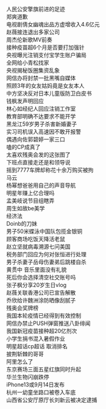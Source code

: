 人民公安擎旗前进的足迹  
郑爽道歉  
电视剧倩女幽魂出品方虚增收入4.6亿元  
赵薇接连退出多家公司  
周杰伦新歌MV前奏  
接种疫苗超6个月是否要打加强针  
央视曝光注销支付宝学生账户骗局  
全网给小青松找家  
央视揭秘饭圈集资乱象  
网信办将封禁一批黑嘴自媒体  
照顾3年的女友姑妈竟是女友本人  
中方坚决反对日本儿童版防卫白皮书  
钱枫发声明回应  
林心如经纪人回应注销工作室  
教育部明确不达要求不能开学  
黑龙江59岁男子杀害新婚妻子  
实习司机误入高速因不敢开报警  
偶遇向佐郭碧婷一家三口  
嗑的CP成真了  
太喜欢残奥会发的这张图了  
下班点直接走还是和领导说  
摇到7777车牌却称花十余万购买被拘  
马云  
杨幂想爸爸用自己的声音导航  
明星年赚上亿合理吗  
孟美岐说节目组瞎弄  
周生如故be美学  
经济法  
Doinb的刀妹  
男子50米蝶泳中国队包揽金银铜  
顾客商场吃饭天降活老鼠  
赵立坚就病毒溯源七问美国  
税务部门回应为何对张恒进行处理  
男子杀妻子岳母伤妻弟后跳楼自杀  
黄贯中 音乐里面没有礼貌  
死后你会选择清空社交账号吗  
张子枫分享20岁生日vlog  
赵薇关联香港公司已宣告解散  
乔欣给许魏洲涂防晒像刮腻子  
残奥会奖牌榜  
我国本轮疫情已经得到有效控制  
网信办禁止PUSH弹窗推送八卦绯闻  
我国新冠疫苗接种超20亿剂次  
小学生捐书混入暑假作业  
明星超话cp超话 取消排名  
披荆斩棘的哥哥  
阿里怎么了  
东京赛场三面五星红旗同时升起  
华兰生物闪崩跌停  
iPhone13或9月14日发布  
杭州一幼童坐路口被卷入车底  
山西省公安厅原厅长刘新云被决定逮捕  
